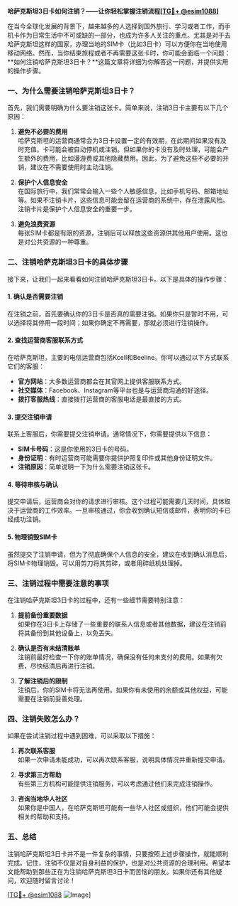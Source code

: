 **哈萨克斯坦3日卡如何注销？——让你轻松掌握注销流程[[TG💪+ @esim1088](https://t.me/s/esim1088)]**

在当今全球化发展的背景下，越来越多的人选择到国外旅行、学习或者工作，而手机卡作为日常生活中不可或缺的一部分，也成为许多人关注的重点。尤其是对于去哈萨克斯坦这样的国家，办理当地的SIM卡（比如3日卡）可以方便你在当地使用移动网络。然而，当你结束旅程或者不再需要这张卡时，你可能会面临一个问题：**如何注销哈萨克斯坦3日卡？**这篇文章将详细为你解答这一问题，并提供实用的操作步骤。

### 一、为什么需要注销哈萨克斯坦3日卡？

首先，我们需要明确为什么要注销这张卡。简单来说，注销3日卡主要有以下几个原因：

1. **避免不必要的费用**  
   哈萨克斯坦的运营商通常会为3日卡设置一定的有效期，在此期间如果没有及时充值，卡可能会被自动停机或注销。但如果你的卡没有及时处理，可能会产生额外的费用，比如漫游费或其他隐藏费用。因此，为了避免这些不必要的开销，建议在不需要使用时主动注销。

2. **保护个人信息安全**  
   在国际旅行中，我们常常会输入一些个人敏感信息，比如手机号码、邮箱地址等。如果不注销卡片，这些信息可能会留在运营商的系统中，存在泄露风险。注销卡片是保护个人信息安全的重要一步。

3. **避免浪费资源**  
   每张SIM卡都是有限的资源，注销后可以释放这些资源供其他用户使用。这也是对公共资源的一种尊重。

### 二、注销哈萨克斯坦3日卡的具体步骤

接下来，让我们一起来看看如何注销哈萨克斯坦3日卡。以下是具体的操作步骤：

#### 1. 确认是否需要注销
在注销之前，首先要确认你的3日卡是否真的需要注销。如果你只是暂时不用，可以选择将其停用一段时间；如果你确定不再需要，那就必须进行注销操作。

#### 2. 查找运营商客服联系方式
在哈萨克斯坦，主要的电信运营商包括Kcell和Beeline。你可以通过以下方式联系它们的客服：
- **官方网站**：大多数运营商都会在其官网上提供客服联系方式。
- **社交媒体**：Facebook、Instagram等平台也是与运营商沟通的好途径。
- **拨打客服热线**：直接拨打运营商的客服电话是最直接的方式。

#### 3. 提交注销申请
联系上客服后，你需要提交注销申请。通常情况下，你需要提供以下信息：
- **SIM卡号码**：这是你使用的3日卡的号码。
- **身份证明**：有时运营商可能需要你提供护照复印件或其他身份证明文件。
- **注销原因**：简单说明一下为什么需要注销这张卡。

#### 4. 等待审核与确认
提交申请后，运营商会对你的请求进行审核。这个过程可能需要几天时间，具体取决于运营商的工作效率。一旦审核通过，你会收到确认短信或邮件，表明你的卡已经成功注销。

#### 5. 物理销毁SIM卡
虽然提交了注销申请，但为了彻底确保个人信息的安全，建议在收到确认消息后，将SIM卡物理销毁。可以用剪刀将其剪碎，或者用碎纸机处理掉。

### 三、注销过程中需要注意的事项

在注销哈萨克斯坦3日卡的过程中，还有一些细节需要特别注意：

1. **提前备份重要数据**  
   如果你在3日卡上存储了一些重要的联系人信息或者其他数据，建议在注销前将其备份到其他设备上，以免丢失。

2. **确认是否有未结清账单**  
   注销前最好检查一下你的账单情况，确保没有任何未支付的费用。如果有欠费，尽快结清后再进行注销。

3. **了解注销后的限制**  
   注销后，你的SIM卡将无法再使用。如果你有未使用的余额或其他权益，可能需要在注销前妥善处理。

### 四、注销失败怎么办？

如果在尝试注销过程中遇到困难，可以采取以下措施：

1. **再次联系客服**  
   如果一次申请未能成功，可以再次联系客服，说明具体情况并重新提交申请。

2. **寻求第三方帮助**  
   有些第三方机构可能提供注销服务，可以考虑通过他们来完成注销操作。

3. **咨询当地华人社区**  
   如果你是中国人，在哈萨克斯坦可能有一些华人社区或组织，他们可能会提供相关的帮助和支持。

### 五、总结

注销哈萨克斯坦3日卡并不是一件复杂的事情，只要按照上述步骤操作，就能顺利完成。记住，注销不仅是对自身利益的保护，也是对公共资源的合理利用。希望本文能帮助到那些正在为注销哈萨克斯坦3日卡而苦恼的朋友。如果你还有其他疑问，欢迎随时留言讨论！

[[TG💪+ @esim1088](https://t.me/s/esim1088) ![Image](https://i.postimg.cc/4NQfJmqS/Snipaste-2025-05-13-00-14-12.png)]